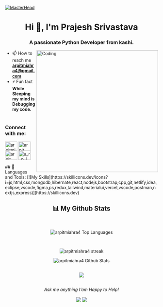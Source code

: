 [![MasterHead](https://camo.githubusercontent.com/12e5f2b182da4b52850b29bb09e8ba3e92b0ac2c0bd121de7dfcbb291fbbd525/68747470733a2f2f692e70696e696d672e636f6d2f6f726967696e616c732f37372f63612f61332f37376361613332383834643733356434333961646534356261333766656166322e676966)](https://arpitmiahra4@gmail.com)
<h1 align="center">Hi 👋, I'm Prajesh Srivastava</h1>
<h3 align="center">A passionate Python Developer from kashi.</h3>
<img align="right" alt="Coding" width="400" src="https://cdn.dribbble.com/users/2131993/screenshots/4948736/thoughtworks-gif_dribbble.gif">

- 📫 How to reach me **arpitmiahra4@gmail.com** <img width="15" src="https://i.gifer.com/origin/b3/b34dc1592ae8556da933835c0d532738_w200.webp">
- ⚡ Fun fact **While Sleeping my mind is Debugging my code.** <img width="15" src="https://i.gifer.com/origin/b3/b34dc1592ae8556da933835c0d532738_w200.webp">
<h3 align="left">Connect with me:</h3>
<p align="left">
<a href="https://twitter.com/arpitmiahra4" target="blank"><img align="center" src="https://raw.githubusercontent.com/rahuldkjain/github-profile-readme-generator/master/src/images/icons/Social/twitter.svg" alt="arpitmiahra4" height="30" width="40" /></a>
<a href="https://linkedin.com/in/arpit mishra" target="blank"><img align="center" src="https://raw.githubusercontent.com/rahuldkjain/github-profile-readme-generator/master/src/images/icons/Social/linked-in-alt.svg" alt="arpit mishra" height="30" width="40" /></a>
<a href="https://fb.com/arpit mishra" target="blank"><img align="center" src="https://raw.githubusercontent.com/rahuldkjain/github-profile-readme-generator/master/src/images/icons/Social/facebook.svg" alt="arpit mishra" height="30" width="40" /></a>
<a href="https://instagram.com/a_r_p_i_t_m_ishra__" target="blank"><img align="center" src="https://raw.githubusercontent.com/rahuldkjain/github-profile-readme-generator/master/src/images/icons/Social/instagram.svg" alt="a_r_p_i_t_m_ishra__" height="30" width="40" /></a>
</p>
## 🚀 Languages and Tools:
[![My Skills](https://skillicons.dev/icons?i=js,html,css,mongodb,hibernate,react,nodejs,bootstrap,cpp,git,netlify,idea,eclipse,vscode,figma,ps,redux,tailwind,materialui,vercel,vscode,postman,nextjs,express)](https://skillicons.dev)
<br>
<h2 align="center">📊 My Github Stats</h2>
         <br/>   
          <p align="center">      
        <img alt="arpitmiahra4 Top Languages" src="https://github-readme-stats.vercel.app/api/top-langs/?username=arpitmiahra4&langs_count=8&count_private=true&layout=compact&theme=react&hide_border=true&bg_color=0D1117" />
            </p>      
           <br/>
         <p align="center">
              <img title="🔥 Get streak stats for your profile at git.io/streak-stats" alt="arpitmiahra4 streak" src="https://github-readme-streak-stats.herokuapp.com/?user=arpitmiahra4&hide_border=true&theme=react&hide_border=true&bg_color=0D1117"/>
             <p align="center">                                                                                                 
          <img alt="arpitmiahra4 Github Stats" src="https://github-readme-stats.vercel.app/api?username=arpitmiahra4&show_icons=true&locale=en&theme=react&hide_border=true&bg_color=0D1117" />
          </p>                                                                
      <br/>
      <div align="center"  >
  <a href="https://github.com/ryo-ma/github-profile-trophy">
    <img src="https://github-profile-trophy.vercel.app/?username=arpitmiahra4&column=7&theme=onedark"" />
  </a>
<div>
      <br/>
<p align="center">
  <i>Ask me anything I'am Happy to Help! </i>
  <br><br>
<a target="_blank" href="https://www.linkedin.com/in/arpit-mishra-662199222/"><img src="https://img.shields.io/badge/-LinkedIn-0077B5?style=for-the-badge&logo=Linkedin&logoColor=white"></img></a>
<a target="_blank" href="mailto:arpitmiahra4@gmail.com"><img src="https://img.shields.io/badge/-Gmail-D14836?style=for-the-badge&logo=Gmail&logoColor=white"></img></a>
<br>
</p>
